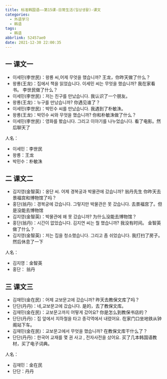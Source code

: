 ```yaml
---
title: 标准韩国语——第15课-日常生活(일상생활)-课文
categories:
  - 外语学习
  - 韩语
tags:
  - 韩语
abbrlink: 52457ae0
date: 2021-12-30 22:00:35
---
```

## 一 课文一

* 이세민(李世民)：왕룡 씨,어제  무엇을 했습니까? 王龙，你昨天做了什么？
* 왕룡(王龙)：집에서 책을 읽었습니다. 이세민 씨는 무엇을 했습니까? 我在家看书。 李世民做了什么？
* 이세민(李世民)：저는 친구를 만났습니다. 我认识了一个朋友。
* 왕룡(王龙)：누구를 만났습니까? 你遇见谁了？
* 이세민(李世民)：박민수 씨를 만났습니다.  我遇到了朴敏洙。
* 왕룡(王龙)：박민수 씨와 무엇을 했습니까? 你和朴敏洙做了什么？
* 이세민(李世民)：영화를 봤습니다. 그리고 이야기를 나누었습니다.  看了电影。然后聊天了

<!--more-->

人名：

* 이세민：李世民
* 왕룡：王龙
* 박민수：朴敏洙

## 二 课文二

* 김지영(金智英)：옹단 씨. 어제 경복궁과 박물관에  갔습니까? 翁丹先生 你昨天去景福宫和博物馆了吗？
* 홍단(翁丹)：경복궁에 갔습니다. 그렇지만 박물관은 못 갔습니다.  去景福宫了。但是没能去博物馆
* 김지영(金智英)：박물관에 왜 못 갔습니까? 为什么没能去博物馆？
* 홍단(翁丹)：시간이 없었습니다. 김지연  씨는 뭘 했습니까? 我没有时间。 金智英做了什么？
* 김지영(金智英)：저는 집을 청소했습니다. 그리고 좀 쉬었습니다.  我打扫了房子。然后休息了一下

人名：

* 김지영：金智英
* 홍단： 翁丹

## 三 课文三

* 김재민(金在民)：어제 교보문고에 갔습니까? 昨天去教保文库了吗？
* 단단(丹丹)：네,교보문고에 갔습니다. 是的，去了教保文库。
* 김재민(金在民)：교보문고까지 어떻게 갔어요? 你是怎么到教保书店的？
* 단단(丹丹)：집  앞에서 지하철을 타고 종각역에서 내렸어요. 在家门口坐地铁从钟阁站下车。
* 김재민(金在民)：교보문고에서 무엇을 했습니까? 在教保文库干什么了？
* 단단(丹丹)：한국어 교재를 몇 권 사고 , 전자사전을 샀어요. 买了几本韩国语教材，买了电子词典。

人名：

* 김재민：金在民
* 단단：丹丹